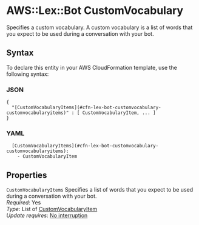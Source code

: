 # AWS::Lex::Bot CustomVocabulary<a name="aws-properties-lex-bot-customvocabulary"></a>

Specifies a custom vocabulary\. A custom vocabulary is a list of words that you expect to be used during a conversation with your bot\.

## Syntax<a name="aws-properties-lex-bot-customvocabulary-syntax"></a>

To declare this entity in your AWS CloudFormation template, use the following syntax:

### JSON<a name="aws-properties-lex-bot-customvocabulary-syntax.json"></a>

```
{
  "[CustomVocabularyItems](#cfn-lex-bot-customvocabulary-customvocabularyitems)" : [ CustomVocabularyItem, ... ]
}
```

### YAML<a name="aws-properties-lex-bot-customvocabulary-syntax.yaml"></a>

```
  [CustomVocabularyItems](#cfn-lex-bot-customvocabulary-customvocabularyitems):
    - CustomVocabularyItem
```

## Properties<a name="aws-properties-lex-bot-customvocabulary-properties"></a>

`CustomVocabularyItems` <a name="cfn-lex-bot-customvocabulary-customvocabularyitems"></a>
Specifies a list of words that you expect to be used during a conversation with your bot\.  
_Required_: Yes  
_Type_: List of [CustomVocabularyItem](aws-properties-lex-bot-customvocabularyitem.md)  
_Update requires_: [No interruption](https://docs.aws.amazon.com/AWSCloudFormation/latest/UserGuide/using-cfn-updating-stacks-update-behaviors.html#update-no-interrupt)
